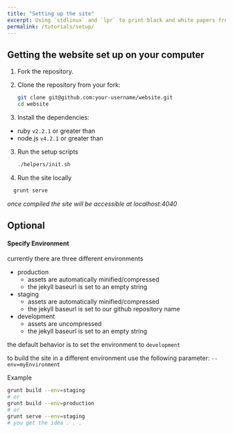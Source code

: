 ```yaml
---
title: "Setting up the site"
excerpt: Using `stdlinux` and `lpr` to print black and white papers from the university's free printing service.
permalink: /tutorials/setup/
---
```

## Getting the website set up on your computer

1. Fork the repository.
2. Clone the repository from your fork:

	```bash
	git clone git@github.com:your-username/website.git
	cd website
	```

3. Install the dependencies:

  - ruby `v2.2.1` or greater than
  - node.js `v4.2.1` or greater than

3. Run the setup scripts

	```bash
	./helpers/init.sh
	```

4. Run the site locally
  ```bash
    grunt serve
  ```
  *once compiled the site will be accessible at localhost:4040*



## Optional

#### Specify Environment

currently there are three different environments

  - production
    - assets are automatically minified/compressed
    - the jekyll baseurl is set to an empty string
  - staging
    - assets are automatically minified/compressed
    - the jekyll baseurl is set to our github repository name
  - development
    - assets are uncompressed
    - the jekyll baseurl is set to an empty string

the default behavior is to set the environment to `development`

to build the site in a different environment use the following parameter: `--env=myEnvironment`  

Example

  ```bash
  grunt build --env=staging
  # or
  grunt build --env=production
  # or
  grunt serve --env=staging
  # you get the idea . . .
  ```
